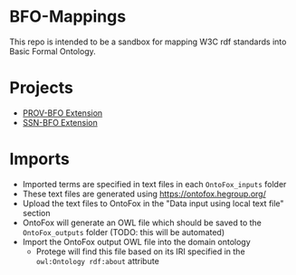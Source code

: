 # BFO-Mappings

This repo is intended to be a sandbox for mapping W3C rdf standards into Basic Formal Ontology. 

# Projects
* [PROV-BFO Extension](PROV)
* [SSN-BFO Extension](SSN)

# Imports
* Imported terms are specified in text files in each `OntoFox_inputs` folder
* These text files are generated using https://ontofox.hegroup.org/
* Upload the text files to OntoFox in the "Data input using local text file" section
* OntoFox will generate an OWL file which should be saved to the `OntoFox_outputs` folder (TODO: this will be automated)
* Import the OntoFox output OWL file into the domain ontology
    * Protege will find this file based on its IRI specified in the `owl:Ontology rdf:about` attribute